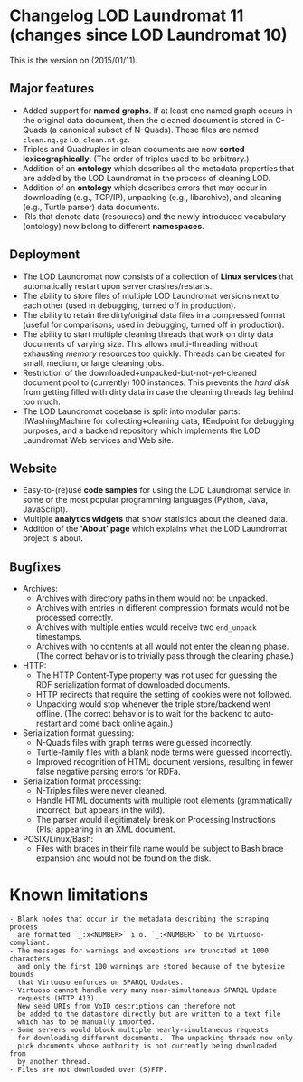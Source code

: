 Changelog LOD Laundromat 11 (changes since LOD Laundromat 10)
=============================================================

This is the version on (2015/01/11).

Major features
--------------

  - Added support for **named graphs**.  If at least one named graph occurs
    in the original data document, then the cleaned document is stored
    in C-Quads (a canonical subset of N-Quads).
    These files are named `clean.nq.gz` i.o. `clean.nt.gz`.
  - Triples and Quadruples in clean documents are now **sorted
    lexicographically**.  (The order of triples used to be arbitrary.)
  - Addition of an **ontology** which describes all the metadata properties
    that are added by the LOD Laundromat in the process of cleaning LOD.
  - Addition of an **ontology** which describes errors that may occur
    in downloading (e.g., TCP/IP), unpacking (e.g., libarchive),
    and cleaning (e.g., Turtle parser) data documents.
  - IRIs that denote data (resources) and the newly introduced
    vocabulary (ontology) now belong to different **namespaces**.

Deployment
----------

  - The LOD Laundromat now consists of a collection of **Linux services**
    that automatically restart upon server crashes/restarts.
  - The ability to store files of multiple LOD Laundromat versions
    next to each other (used in debugging, turned off in production).
  - The ability to retain the dirty/original data files in a compressed
    format (useful for comparisons; used in debugging, turned off
    in production).
  - The ability to start multiple cleaning threads that work on
    dirty data documents of varying size.  This allows multi-threading
    without exhausting *memory* resources too quickly.
    Threads can be created for small, medium, or large cleaning jobs.
  - Restriction of the downloaded+unpacked-but-not-yet-cleaned document pool
    to (currently) 100 instances.  This prevents the *hard disk* from getting
    filled with dirty data in case the cleaning threads lag behind too much.
  - The LOD Laundromat codebase is split into modular parts:
    llWashingMachine for collecting+cleaning data,
    llEndpoint for debugging purposes, and a backend repository which
    implements the LOD Laundromat Web services and Web site.

Website
-------

  - Easy-to-(re)use **code samples** for using the LOD Laundromat service
    in some of the most popular programming languages (Python, Java,
    JavaScript).
  - Multiple **analytics widgets** that show statistics about
    the cleaned data.
  - Addition of the **'About' page** which explains what the LOD Laundromat
    project is about.

Bugfixes
--------

  - Archives:
    - Archives with directory paths in them would not be unpacked.
    - Archives with entries in different compression formats
      would not be processed correctly.
    - Archives with multiple enties would receive two `end_unpack` timestamps.
    - Archives with no contents at all would not enter the cleaning phase.
      (The correct behavior is to trivially pass through the cleaning phase.)
  - HTTP:
    - The HTTP Content-Type property was not used for guessing
      the RDF serialization format of downloaded documents.
    - HTTP redirects that require the setting of cookies were not followed.
    - Unpacking would stop whenever the triple store/backend went offline.
      (The correct behavior is to wait for the backend to auto-restart
      and come back online again.)
  - Serialization format guessing:
    - N-Quads files with graph terms were guessed incorrectly.
    - Turtle-family files with a blank node terms were guessed incorrectly.
    - Improved recognition of HTML document versions, resulting in fewer
      false negative parsing errors for RDFa.
  - Serialization format processing:
    - N-Triples files were never cleaned.
    - Handle HTML documents with multiple root elements
      (grammatically incorrect, but appears in the wild).
    - The parser would illegitimately break on Processing Instructions (PIs)
      appearing in an XML document.
  - POSIX/Linux/Bash:
    - Files with braces in their file name would be subject to
      Bash brace expansion and would not be found on the disk.

Known limitations
=================

    - Blank nodes that occur in the metadata describing the scraping process
      are formatted `_:x<NUMBER>` i.o. `_:<NUMBER>` to be Virtuoso-compliant.
    - The messages for warnings and exceptions are truncated at 1000 characters
      and only the first 100 warnings are stored because of the bytesize bounds
      that Virtuoso enforces on SPARQL Updates.
    - Virtuoso cannot handle very many near-simultaneaus SPARQL Update
      requests (HTTP 413).
      New seed URIs from VoID descriptions can therefore not
      be added to the datastore directly but are written to a text file
      which has to be manually imported.
    - Some servers would block multiple nearly-simultaneous requests
      for downloading different documents.  The unpacking threads now only
      pick documents whose authority is not currently being downloaded from
      by another thread.
    - Files are not downloaded over (S)FTP.
